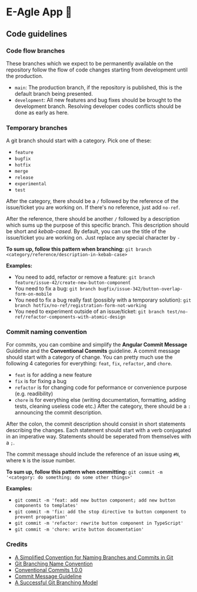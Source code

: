 # E-Agle App 🦅

## Code guidelines

### Code flow branches
These branches which we expect to be permanently available on the repository follow the flow of code changes starting from development until the production.

- `main`: The production branch, if the repository is published, this is the default branch being presented.
- `development`: All new features and bug fixes should be brought to the development branch. Resolving developer codes conflicts should be done as early as here.

### Temporary branches
A git branch should start with a category. Pick one of these:
- `feature`
- `bugfix`
- `hotfix`
- `merge`
- `release`
- `experimental`
- `test`

After the category, there should be a `/` followed by the reference of the issue/ticket you are working on. If there's no reference, just add `no-ref`.

After the reference, there should be another `/` followed by a description which sums up the purpose of this specific branch. This description should be short and _kebab-cased_.
By default, you can use the title of the issue/ticket you are working on. Just replace any special character by `-`

**To sum up, follow this pattern when branching:**
```git branch <category/reference/description-in-kebab-case>```

**Examples:**
- You need to add, refactor or remove a feature: ```git branch feature/issue-42/create-new-button-component```
- You need to fix a bug: ```git branch bugfix/issue-342/button-overlap-form-on-mobile```
- You need to fix a bug really fast (possibly with a temporary solution): ```git branch hotfix/no-ref/registration-form-not-working```
- You need to experiment outside of an issue/ticket: ```git branch test/no-ref/refactor-components-with-atomic-design```

### Commit naming convention
For commits, you can combine and simplify the **Angular Commit Message** Guideline and the **Conventional Commits** guideline.
A commit message should start with a category of change. You can pretty much use the following 4 categories for everything: `feat`, `fix`, `refactor`, and `chore`.

- `feat` is for adding a new feature
- `fix` is for fixing a bug
- `refactor` is for changing code for peformance or convenience purpose (e.g. readibility)
- `chore` is for everything else (writing documentation, formatting, adding tests, cleaning useless code etc.)
After the category, there should be a `:` announcing the commit description.

After the colon, the commit description should consist in short statements describing the changes. Each statement should start with a verb conjugated in an imperative way. Statements should be seperated from themselves with a `;`.

The commit message should include the reference of an issue using `#N`, where `N` is the issue number.


**To sum up, follow this pattern when committing:**
`git commit -m '<category: do something; do some other things>'`

**Examples:**
- `git commit -m 'feat: add new button component; add new button components to templates'`
- `git commit -m 'fix: add the stop directive to button component to prevent propagation'`
- `git commit -m 'refactor: rewrite button component in TypeScript'`
- `git commit -m 'chore: write button documentation'`

### Credits
- [A Simplified Convention for Naming Branches and Commits in Git](https://dev.to/varbsan/a-simplified-convention-for-naming-branches-and-commits-in-git-il4)
- [Git Branching Name Convention](https://dev.to/couchcamote/git-branching-name-convention-cch)
- [Conventional Commits 1.0.0](https://www.conventionalcommits.org/en/v1.0.0/#summary)
- [Commit Message Guideline](https://github.com/angular/angular/blob/22b96b9/CONTRIBUTING.md#-commit-message-guidelines)
- [A Successful Git Branching Model](https://nvie.com/posts/a-successful-git-branching-model/)